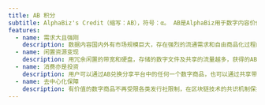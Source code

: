 ```yaml
---
title: AB 积分
subtitle: AlphaBiz's Credit（缩写：AB），符号：α。 AB是AlphaBiz用于数字内容价值交换和流通的信用，也是一种资源数字资产
features:
  - name: 需求大且强刚
    description: 数据内容国内外有市场规模巨大，存在强烈的流通需求和自由商品化过程的需求，所有发行人、分享者、下载者都将受益
  - name: 闲置资源变现
    description: 用冗余闲置的带宽和硬盘，存储的数字文件及共享的流量越多，获得的AB就越多，AB因市场需求不断增长而增值
  - name: 消费亦是投资
    description: 用户可以通过AB兑换分享平台中的任何一个数字商品，也可以通过共享带宽和内容循环获得消费内容的收益
  - name: 去中心化保障
    description: 有价值的数字商品不再受限各类发行社限制，在区块链技术的共识机制保护下，发行不仅自由，更具有版权保障
---
```

